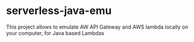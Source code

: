 # serverless-java-emu
This project allows to emulate AW API Gateway and AWS lambda locally on your computer, for Java based Lambdas
